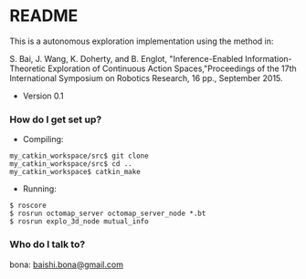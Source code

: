 # README #

This is a autonomous exploration implementation using the method in:

S. Bai, J. Wang, K. Doherty, and B. Englot, "Inference-Enabled Information-Theoretic Exploration of Continuous Action Spaces,"Proceedings of the 17th International Symposium on Robotics Research, 16 pp., September 2015. 


* Version  0.1

### How do I get set up? ###

* Compiling:

```
my_catkin_workspace/src$ git clone
my_catkin_workspace/src$ cd ..
my_catkin_workspace$ catkin_make
```

* Running:

```
$ roscore
$ rosrun octomap_server octomap_server_node *.bt
$ rosrun explo_3d_node mutual_info
```

### Who do I talk to? ###

bona: baishi.bona@gmail.com